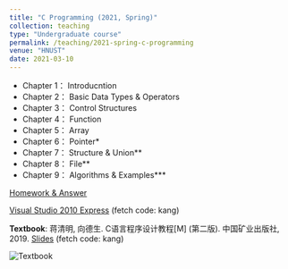 ```yaml
---
title: "C Programming (2021, Spring)"
collection: teaching
type: "Undergraduate course"
permalink: /teaching/2021-spring-c-programming
venue: "HNUST"
date: 2021-03-10
---
```

* Chapter 1： Introducntion
* Chapter 2： Basic Data Types & Operators
* Chapter 3： Control Structures
* Chapter 4： Function
* Chapter 5： Array
* Chapter 6： Pointer*
* Chapter 7： Structure & Union**
* Chapter 8： File**
* Chapter 9： Algorithms & Examples***

[Homework & Answer](https://github.com/guoshengkang/guoshengkang.github.io/blob/master/_teaching/2021-spring-c-programming-HW.md)

[Visual Studio 2010 Express](https://pan.baidu.com/s/1jH0P9Gf2ytXe8xYI_USZ0w ) (fetch code: kang)

**Textbook**: 蒋清明, 向德生. C语言程序设计教程[M] (第二版). 中国矿业出版社, 2019. [Slides](https://pan.baidu.com/s/185szJ-U2vFg9ZXnxDDbjEw) (fetch code: kang)

![Textbook](http://guoshengkang.github.io/files/2021_Spring_C_Programming-教材封面.jpg)